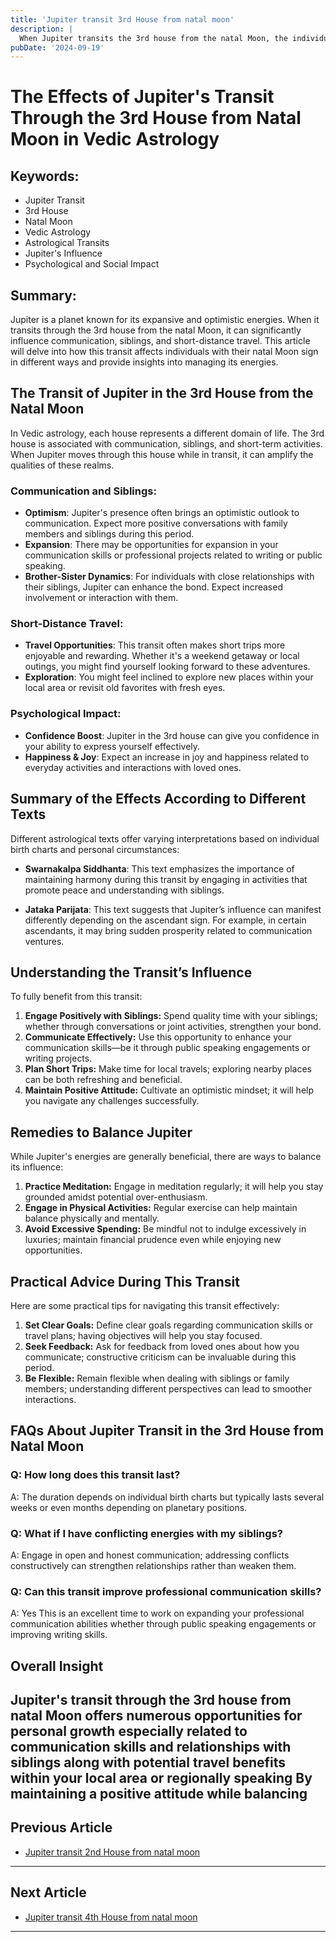 ```yaml
---
title: 'Jupiter transit 3rd House from natal moon'
description: |
  When Jupiter transits the 3rd house from the natal Moon, the individual may face challenges such as loss of position, failure in undertakings, and financial setbacks. This period is marked by difficulties, including health issues, strained relationships, and general dissatisfaction.
pubDate: '2024-09-19'
---
```


# The Effects of Jupiter's Transit Through the 3rd House from Natal Moon in Vedic Astrology

## Keywords:
- Jupiter Transit
- 3rd House
- Natal Moon
- Vedic Astrology
- Astrological Transits
- Jupiter's Influence
- Psychological and Social Impact

## Summary:
Jupiter is a planet known for its expansive and optimistic energies. When it transits through the 3rd house from the natal Moon, it can significantly influence communication, siblings, and short-distance travel. This article will delve into how this transit affects individuals with their natal Moon sign in different ways and provide insights into managing its energies.

## The Transit of Jupiter in the 3rd House from the Natal Moon

In Vedic astrology, each house represents a different domain of life. The 3rd house is associated with communication, siblings, and short-term activities. When Jupiter moves through this house while in transit, it can amplify the qualities of these realms.

### Communication and Siblings:
- **Optimism**: Jupiter's presence often brings an optimistic outlook to communication. Expect more positive conversations with family members and siblings during this period.
- **Expansion**: There may be opportunities for expansion in your communication skills or professional projects related to writing or public speaking.
- **Brother-Sister Dynamics**: For individuals with close relationships with their siblings, Jupiter can enhance the bond. Expect increased involvement or interaction with them.

### Short-Distance Travel:
- **Travel Opportunities**: This transit often makes short trips more enjoyable and rewarding. Whether it's a weekend getaway or local outings, you might find yourself looking forward to these adventures.
- **Exploration**: You might feel inclined to explore new places within your local area or revisit old favorites with fresh eyes.

### Psychological Impact:
- **Confidence Boost**: Jupiter in the 3rd house can give you confidence in your ability to express yourself effectively.
- **Happiness & Joy**: Expect an increase in joy and happiness related to everyday activities and interactions with loved ones.

## Summary of the Effects According to Different Texts

Different astrological texts offer varying interpretations based on individual birth charts and personal circumstances:

- **Swarnakalpa Siddhanta**: This text emphasizes the importance of maintaining harmony during this transit by engaging in activities that promote peace and understanding with siblings.
  
- **Jataka Parijata**: This text suggests that Jupiter’s influence can manifest differently depending on the ascendant sign. For example, in certain ascendants, it may bring sudden prosperity related to communication ventures.

## Understanding the Transit’s Influence

To fully benefit from this transit:

1. **Engage Positively with Siblings:** Spend quality time with your siblings; whether through conversations or joint activities, strengthen your bond.
2. **Communicate Effectively:** Use this opportunity to enhance your communication skills—be it through public speaking engagements or writing projects.
3. **Plan Short Trips:** Make time for local travels; exploring nearby places can be both refreshing and beneficial.
4. **Maintain Positive Attitude:** Cultivate an optimistic mindset; it will help you navigate any challenges successfully.

## Remedies to Balance Jupiter

While Jupiter's energies are generally beneficial, there are ways to balance its influence:

1. **Practice Meditation:** Engage in meditation regularly; it will help you stay grounded amidst potential over-enthusiasm.
2. **Engage in Physical Activities:** Regular exercise can help maintain balance physically and mentally.
3. **Avoid Excessive Spending:** Be mindful not to indulge excessively in luxuries; maintain financial prudence even while enjoying new opportunities.

## Practical Advice During This Transit

Here are some practical tips for navigating this transit effectively:

1. **Set Clear Goals:** Define clear goals regarding communication skills or travel plans; having objectives will help you stay focused.
2. **Seek Feedback:** Ask for feedback from loved ones about how you communicate; constructive criticism can be invaluable during this period.
3. **Be Flexible:** Remain flexible when dealing with siblings or family members; understanding different perspectives can lead to smoother interactions.

## FAQs About Jupiter Transit in the 3rd House from Natal Moon

### Q: How long does this transit last?
A: The duration depends on individual birth charts but typically lasts several weeks or even months depending on planetary positions.

### Q: What if I have conflicting energies with my siblings?
A: Engage in open and honest communication; addressing conflicts constructively can strengthen relationships rather than weaken them.

### Q: Can this transit improve professional communication skills?
A: Yes This is an excellent time to work on expanding your professional communication abilities whether through public speaking engagements or improving writing skills.

## Overall Insight

Jupiter's transit through the 3rd house from natal Moon offers numerous opportunities for personal growth especially related to communication skills and relationships with siblings along with potential travel benefits within your local area or regionally speaking By maintaining a positive attitude while balancing
---

## Previous Article
- [Jupiter transit 2nd House from natal moon](200502_Jupiter_transit_2nd_House_from_natal_moon.md)

---

## Next Article
- [Jupiter transit 4th House from natal moon](200504_Jupiter_transit_4th_House_from_natal_moon.md)

---
